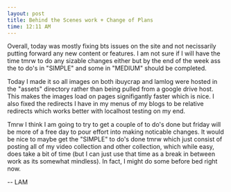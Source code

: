 ```yaml
---
layout: post
title: Behind the Scenes work + Change of Plans
time: 12:11 AM 
---
```


Overall, today was mostly fixing bts issues on the site and not necissarily putting forward any new content or features. I am not sure if I will have the time tmrw to do any sizable changes either but by the end of the week ass the to do's in "SIMPLE" and some in "MEDIUM" should be completed.

Today I made it so all images on both ibuycrap and lamlog were hosted in the "assets" directory rather than being pulled from a google drive host. This makes the images load on pages signifigantly faster which is nice. I also fixed the redirects I have in my menus of my blogs to be relative redirects which works better with localhost testing on my end. 

Tmrw I think I am going to try to get a couple of to do's done but friday will be more of a free day to pour effort into making noticable changes. It would be nice to maybe get the "SIMPLE" to do's done tmrw which just consist of posting all of my video collection and other collection, which while easy, does take a bit of time (but I can just use that time as a break in between work as its somewhat mindless). In fact, I might do some before bed right now. 

-- LAM